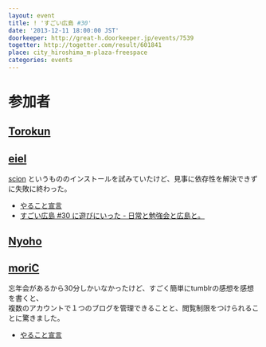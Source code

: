 ```yaml
---
layout: event
title: ! 'すごい広島 #30'
date: '2013-12-11 18:00:00 JST'
doorkeeper: http://great-h.doorkeeper.jp/events/7539
togetter: http://togetter.com/result/601841
place: city_hiroshima_m-plaza-freespace
categories: events
---
```


# 参加者


## [Torokun](https://github.com/Torokun)


## [eiel](https://github.com/eiel)

[scion](https://github.com/nominolo/scion) というもののインストールを試みていたけど、見事に依存性を解決できずに失敗に終わった。

* [やること宣言](https://github.com/great-h/great-h.github.io/issues/460)
* [すごい広島 #30 に遊びにいった - 日常と勉強会と広島と。](http://eielh-life.tumblr.com/post/69701799730/30)

## [Nyoho](https://github.com/Nyoho)


## [moriC](https://github.com/moriC)

忘年会があるから30分しかいなかったけど、すごく簡単にtumblrの感想を感想を書くと、  
複数のアカウントで１つのブログを管理できることと、閲覧制限をつけられることに驚きました。

* [やること宣言](https://github.com/great-h/great-h.github.io/issues/461)

